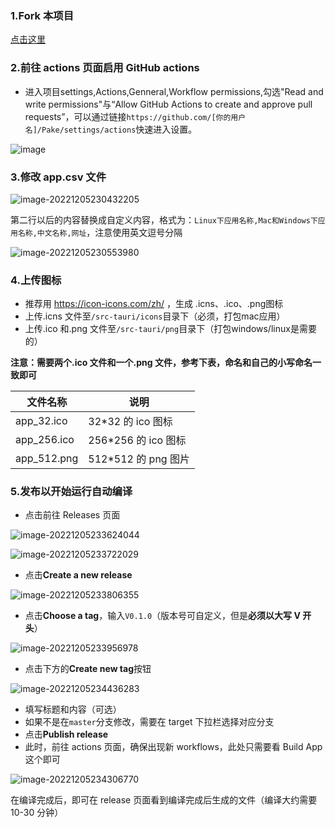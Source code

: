 ### 1.Fork 本项目

[点击这里](https://github.com/tw93/Pake/fork)

### 2.前往 actions 页面启用 GitHub actions
- 进入项目settings,Actions,Genneral,Workflow permissions,勾选"Read and write permissions"与“Allow GitHub Actions to create and approve pull requests”，可以通过链接`https://github.com/[你的用户名]/Pake/settings/actions`快速进入设置。

![image](https://user-images.githubusercontent.com/28218658/211955222-812a8807-1c1d-49ae-a144-e9fe6e6e9fe9.png)

### 3.修改 app.csv 文件

![image-20221205230432205](https://cdn.fliggy.com/upic/yT0k9N.png)

第二行以后的内容替换成自定义内容，格式为：`Linux下应用名称,Mac和Windows下应用名称,中文名称,网址`，注意使用英文逗号分隔

![image-20221205230553980](https://cdn.fliggy.com/upic/lKRei1.png)

### 4.上传图标
- 推荐用 <https://icon-icons.com/zh/> ，生成 .icns、.ico、.png图标
- 上传.icns 文件至`/src-tauri/icons`目录下（必须，打包mac应用）
- 上传.ico 和.png 文件至`/src-tauri/png`目录下（打包windows/linux是需要的）

**注意：需要两个.ico 文件和一个.png 文件，参考下表，命名和自己的小写命名一致即可**

| 文件名称    | 说明                 |
| ----------- | -------------------- |
| app_32.ico  | 32\*32 的 ico 图标   |
| app_256.ico | 256\*256 的 ico 图标 |
| app_512.png | 512\*512 的 png 图片 |

### 5.发布以开始运行自动编译

- 点击前往 Releases 页面

![image-20221205233624044](https://gw.alipayobjects.com/zos/k/pake/assets/image-20221205233624044.png)

![image-20221205233722029](https://gw.alipayobjects.com/zos/k/pake/assets/image-20221205233722029.png)

- 点击**Create a new release**

![image-20221205233806355](https://gw.alipayobjects.com/zos/k/pake/assets/image-20221205233806355.png)

- 点击**Choose a tag**，输入`V0.1.0`（版本号可自定义，但是**必须以大写 V 开头**）

![image-20221205233956978](https://gw.alipayobjects.com/zos/k/pake/assets/image-20221205233956978.png)

- 点击下方的**Create new tag**按钮

![image-20221205234436283](https://gw.alipayobjects.com/zos/k/pake/assets/image-20221205234436283.png)

- 填写标题和内容（可选）
- 如果不是在`master`分支修改，需要在 target 下拉栏选择对应分支
- 点击**Publish release**
- 此时，前往 actions 页面，确保出现新 workflows，此处只需要看 Build App 这个即可

![image-20221205234306770](https://cdn.fliggy.com/upic/uwPGFk.png)

在编译完成后，即可在 release 页面看到编译完成后生成的文件（编译大约需要 10-30 分钟）
